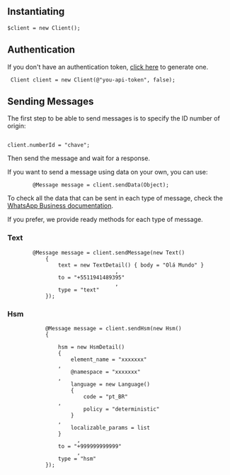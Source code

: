 ## Instantiating

````.NET
$client = new Client();
````

## Authentication

If you don't have an authentication token, [click here](https://studio.posit.us/minha-conta/api-tokens) to generate one.

````.NET
 Client client = new Client(@"you-api-token", false);

````

## Sending Messages

The first step to be able to send messages is to specify the ID number of origin:

````.NET

client.numberId = "chave";
````

Then send the message and wait for a response.

If you want to send a message using data on your own, you can use:

````NET
        @Message message = client.sendData(Object);
````

To check all the data that can be sent in each type of message, check the [WhatsApp Business documentation](https://developers.facebook.com/docs/whatsapp/api/messages).

If you prefer, we provide ready methods for each type of message.

### Text

````.NET
        @Message message = client.sendMessage(new Text()
            {
                text = new TextDetail() { body = "Olá Mundo" }
                                  ,
                to = "+5511941489395"
                                  ,
                type = "text"
            });
````



### Hsm

````.NET
            @Message message = client.sendHsm(new Hsm()
            {

                hsm = new HsmDetail()
                {
                    element_name = "xxxxxxx"
                ,
                    @namespace = "xxxxxxx"
                ,
                    language = new Language()
                    {
                        code = "pt_BR"
                ,
                        policy = "deterministic"
                    }
                ,
                    localizable_params = list
                }
                      ,
                to = "+999999999999"
                      ,
                type = "hsm"
            });
````

